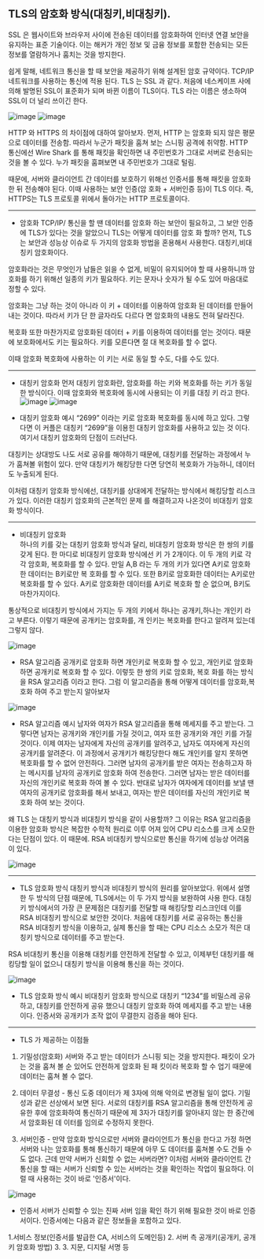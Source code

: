 ## TLS의 암호화 방식(대칭키,비대칭키).   

SSL 은 웹사이트와 브라우저 사이에 전송된 데이터를 암호화하여 인터넷 연결 보안을 유지하는 표준 기술이다. 이는 해커가 개인 정보 및
금융 정보를 포함한 전송되는 모든 정보를 열람하거나 훔치는 것을 방지한다.

쉽게 말해, 네트워크 통신을 할 때 보안을 제공하기 위해 설계된 암호 규약이다. TCP/IP 네트워크를 사용하는 통신에 적용 된다.
TLS 는 SSL 과 같다. 처음에 네스케이프 사에 의해 발명된 SSL이 표준화가 되며 바뀐 이름이 TLS이다. TLS 라는 이름은 생소하여 SSL이
더 널리 쓰이긴 한다.

![image](https://github.com/EUN-HA-CHOI/Internship/assets/97012561/e703d175-d9aa-4cc3-831e-eb5d2bc91d5e)
![image](https://github.com/EUN-HA-CHOI/Internship/assets/97012561/8e83b415-b15c-4d65-903a-f1a97c5dd8d4)


HTTP 와 HTTPS 의 차이점에 대하여 알아보자. 먼저, HTTP 는 암호화 되지 않은 평문으로 데이터를 전송함. 따라서 누군가 패킷을 훔쳐
보는 스니핑 공격에 취약함. HTTP 통신에선 Wire Shark 를 통해 패킷을 확인하면 내 주민번호가 그대로 서버로 전송되는 것을 볼 수 있다.
누가 패킷을 훔펴보면 내 주민번호가 그대로 털림.

때문에, 서버와 클라이언트 간 데이터를 보호하기 위해선 인증서를 통해 패킷을 암호화 한 뒤 전송해야 된다. 이때 사용하는 보안 인증(암
호화 + 서버인증 등)이 TLS 이다. 즉, HTTPS는 TLS 프로토콜 위에서 돌아가는 HTTP 프로토콜이다.

<hr>

- 암호화
TCP/IP/ 통신을 할 땐 데이터를 암호화 하는 보안이 필요하고, 그 보안 인증에 TLS가 있다는 것을 알았으니 TLS는 어떻게 데이터를 암호
화 할까? 먼저, TLS는 보안과 성능상 이슈로 두 가지의 암호화 방법을 혼용해서 사용한다. 대칭키,비대칭키 암호화이다.

암호화라는 것은 무엇인가 남들은 읽을 수 없게, 비밀이 유지되어야 할 때 사용하니까 암호화를 하기 위해선 일종의 키가 필요하다. 키는
문자나 숫자가 될 수도 있어 마음대로 정할 수 있다.

암호화는 그냥 하는 것이 아니라 이 키 + 데이터를 이용하여 암호화 된 데이터를 만들어 내는 것이다. 따라서 키가 단 한 글자라도 다르다
면 암호화의 내용도 전혀 달라진다.

복호화 또한 마찬가지로 암호화된 데이터 + 키를 이용하여 데이터를 얻는 것이다. 때문에 보호화에서도 키는 필요하다. 키를 모른다면 절
대 복호화를 할 수 없다.

이때 암호화 복호화에 사용하는 이 키는 서로 동일 할 수도, 다를 수도 있다.

<hr>

- 대칭키 암호화 
먼저 대칭키 암호화란, 암호화를 하는 키와 복호화를 하는 키가 동일한 방식이다. 이때 암호화와 복호화에 동시에 사용되는 이 키를 대칭
키 라고 한다. 
 ![image](https://github.com/EUN-HA-CHOI/Internship/assets/97012561/bc6957cc-f098-4636-a11e-96a44d605074)
![image](https://github.com/EUN-HA-CHOI/Internship/assets/97012561/fa25b3a4-b612-489c-88d3-b346b9d79651)

- 대칭키 암호화 예시 
“2699” 이라는 키로 암호화 복호화를 동시에 하고 있다. 그렇다면 이 커플은 대칭키 “2699”을 이용힌 대칭키 암호화를 사용하고 있는 것
이다.
여기서 대칭키 암호화의 단점이 드러난다.

대칭키는 상대방도 나도 서로 공유를 해야하기 때문에, 대칭키를 전달하는 과정에서 누가 훔쳐볼 위험이 있다. 만약 대칭키가 해킹당한
다면 당연히 복호화가 가능하니, 데이터도 누출되게 된다.

이처럼 대칭키 암호화 방식에선, 대칭키를 상대에게 전달하는 방식에서 해킹당할 리스크가 있다. 이러한 대칭키 암호화의 근본적인 문제
를 해결하고자 나온것이 비대칭키 암호화 방식이다.

<hr>

- 비대칭키 암호화  
하나의 키를 갖는 대칭키 암호화 방식과 달리, 비대칭키 암호화 방식은 한 쌍의 키를 갖게 된다. 한 마디로 비대칭키 암호화 방식에선 키
가 2개이다. 이 두 개의 키로 각각 암호화, 복호화를 할 수 있다. 만일 A,B 라는 두 개의 키가 있다면 A키로 암호화한 데이터는 B키로만 복
호화를 할 수 있다. 또한 B키로 암호화한 데이터는 A키로만 복호화를 할 수 있다. A키로 암호화한 데이터를 A키로 복호화 할 순 없으며,
B키도 마찬가지이다.

통상적으로 비대칭키 방식에서 가지는 두 개의 키에서 하나는 공개키,하나는 개인키 라고 부른다. 이렇기 때문에 공개키는 암호화를, 개
인키는 복호화를 한다고 알려져 있는데 그렇지 않다.

![image](https://github.com/EUN-HA-CHOI/Internship/assets/97012561/4b12d51c-b4f8-43ed-bdfc-070f01d86b95)

- RSA 알고리즘
공개키로 암호화 하면 개인키로 복호화 할 수 있고, 개인키로 암호화 하면 공개키로 복호화 할 수 있다. 이렇듯 한 쌍의 키로 암호화, 복호
화를 하는 방식을 RSA 알고리즘 이라고 한다. 그럼 이 알고리즘을 통해 어떻게 데이터를 암호화,복호화 하여 주고 받는지 알아보자

![image](https://github.com/EUN-HA-CHOI/Internship/assets/97012561/73b326f6-d3b9-49cd-9e38-67b4aa9f260d)

- RSA 알고리즘 예시
남자와 여자가 RSA 알고리즘을 통해 메세지를 주고 받는다. 그렇다면 남자는 공개키와 개인키를 가질 것이고, 여자 또한 공개키와 개인
키를 가질 것이다. 이제 여자는 남자에게 자신의 공개키를 알려주고, 남자도 여자에게 자신의 공개키를 알려준다. 이 과정에서 공개키가
해킹당한다 해도 개인키를 알지 못하면 복호화를 할 수 없어 안전하다. 그러면 남자의 공개키를 받은 여자는 전송하고자 하는 메시지를
남자의 공개키로 암호화 하여 전송한다. 그러면 남자는 받은 데이터를 자신의 개인키로 복호화 하여 볼 수 있다. 반대로 남자가 여자에게
데이터를 보낼 땐 여자의 공개키로 암호화를 해서 보내고, 여자는 받은 데이터를 자신의 개인키로 복호화 하여 보는 것이다.

왜 TLS 는 대칭키 방식과 비대칭키 방식을 같이 사용할까? 그 이유는 RSA 알고리즘을 이용한 암호화 방식은 복잡한 수학적 원리로 이루
어져 있어 CPU 리소스를 크게 소모한다는 단점이 있다. 이 때문에. RSA 비대칭키 방식으로만 통신을 하기에 성능상 어려움이 있다.

![image](https://github.com/EUN-HA-CHOI/Internship/assets/97012561/03493cbb-2549-4287-a74f-c9b712537e69)

<hr>

- TLS 암호화 방식
대칭키 방식과 비대칭키 방식의 원리를 알아보았다. 위에서 설명한 두 방식의 단점 때문에, TLS에서는 이 두 가지 방식을 보완하여 사용
한다.
대칭키 방식에서의 가장 큰 문제점은 대칭키를 전달할 때 해킹당할 리스크인데 이를 RSA 비대칭키 방식으로 보안한 것이다.
처음에 대칭키를 서로 공유하는 통신을 RSA 비대칭키 방식을 이용하고, 실제 통신을 할 때는 CPU 리소스 소모가 적은 대칭키 방식으로
데이터를 주고 받는다.

RSA 비대칭키 통신을 이용해 대칭키를 안전하게 전달할 수 있고, 이제부턴 대칭키를 해킹당할 일이 없으니 대칭키 방식을 이용해 통신을
하는 것이다.

![image](https://github.com/EUN-HA-CHOI/Internship/assets/97012561/72890487-1d66-4282-bb71-67c335f5980d)

- TLS 암호화 방식 예시
비대칭키 암호화 방식으로 대칭키 “1234”를 비밀스레 공유하고, 대칭키를 안전하게 공유 했으니 대칭키 암호화 하여 메세지를 주고 받는
내용이다.
인증서와 공개키가 조작 없이 무결한지 검증을 해야 된다. 

<hr>

- TLS 가 제공하는 이점들
1. 기밀성(암호화) 서버와 주고 받는 데이터가 스니핑 되는 것을 방지한다. 패킷이 오가는 것을 훔쳐 볼 순 있어도 안전하게 암호화 된 패
킷이라 복호화 할 수 업기 때문에 데이터는 훔쳐 볼 수 없다.

2. 데이터 무결성 - 통신 도중 데이터가 제 3자에 의해 악의로 변경될 일이 없다. 기밀성과 같은 선상에서 보면 된다. 서로의 대칭키를
RSA 알고리즘을 통해 안전하게 공유한 후에 암호화하여 통신하기 때문에 제 3자가 대칭키를 알아내지 않는 한 중간에서 암호화된 데
이터를 임의로 수정하지 못한다.

3. 서버인증 - 만약 암호화 방식으로만 서버와 클라이언트가 통신을 한다고 가정 하면 서버와 나는 암호화를 통해 통신하기 때문에 아무
도 데이터를 훔쳐볼 수도 건들 수도 없다. 근데 만약 서버가 신회할 수 없는 서버라면? 이처럼 서버와 클라이언트 간 통신을 할 때는
서버가 신뢰할 수 있는 서버라는 것을 확인하는 작업이 필요하다. 이럴 때 사용하는 것이 바로 '인증서'이다. 

![image](https://github.com/EUN-HA-CHOI/Internship/assets/97012561/43910fa8-885b-4ce0-a2aa-1077af12ba26)


- 인증서
서버가 신뢰할 수 있는 진짜 서버 임을 확인 하기 위해 필요한 것이 바로 인증서이다. 인증서에는 다음과 같은 정보들을 포함하고 있다. 

1.서비스 정보(인증서를 발급한 CA, 서비스의 도메인등) 
2. 서버 측 공개키(공개키, 공개키 암호화 방법)
3.  3. 지문, 디지털 서명 등 


